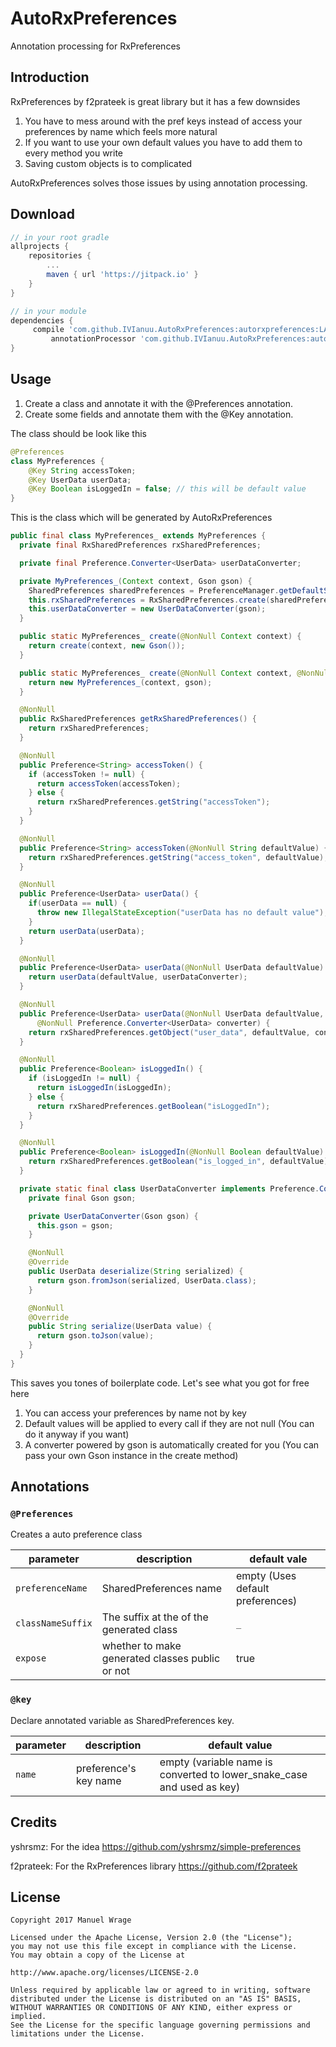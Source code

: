 # AutoRxPreferences
Annotation processing for RxPreferences

## Introduction
RxPreferences by f2prateek is great library but it has a few downsides 
1. You have to mess around with the pref keys instead of access your preferences by name which feels more natural
2. If you want to use your own default values you have to add them to every method you write
3. Saving custom objects is to complicated

AutoRxPreferences solves those issues by using annotation processing.

## Download
```groovy
// in your root gradle
allprojects {
	repositories {
		...
		maven { url 'https://jitpack.io' }
	}
}
```

```groovy
// in your module
dependencies {
	 compile 'com.github.IVIanuu.AutoRxPreferences:autorxpreferences:LATEST-VERSION'
         annotationProcessor 'com.github.IVIanuu.AutoRxPreferences:autorxpreferences-processor:LATEST-VERSION'
}
```

## Usage

1. Create a class and annotate it with the @Preferences annotation.
2. Create some fields and annotate them with the @Key annotation.

The class should be look like this

```java
@Preferences
class MyPreferences {
    @Key String accessToken;
    @Key UserData userData;
    @Key Boolean isLoggedIn = false; // this will be default value
}
```

This is the class which will be generated by AutoRxPreferences
```java
public final class MyPreferences_ extends MyPreferences {
  private final RxSharedPreferences rxSharedPreferences;

  private final Preference.Converter<UserData> userDataConverter;

  private MyPreferences_(Context context, Gson gson) {
    SharedPreferences sharedPreferences = PreferenceManager.getDefaultSharedPreferences(context);
    this.rxSharedPreferences = RxSharedPreferences.create(sharedPreferences);
    this.userDataConverter = new UserDataConverter(gson);
  }

  public static MyPreferences_ create(@NonNull Context context) {
    return create(context, new Gson());
  }

  public static MyPreferences_ create(@NonNull Context context, @NonNull Gson gson) {
    return new MyPreferences_(context, gson);
  }

  @NonNull
  public RxSharedPreferences getRxSharedPreferences() {
    return rxSharedPreferences;
  }

  @NonNull
  public Preference<String> accessToken() {
    if (accessToken != null) {
      return accessToken(accessToken);
    } else {
      return rxSharedPreferences.getString("accessToken");
    }
  }

  @NonNull
  public Preference<String> accessToken(@NonNull String defaultValue) {
    return rxSharedPreferences.getString("access_token", defaultValue);
  }

  @NonNull
  public Preference<UserData> userData() {
    if(userData == null) {
      throw new IllegalStateException("userData has no default value");
    }
    return userData(userData);
  }

  @NonNull
  public Preference<UserData> userData(@NonNull UserData defaultValue) {
    return userData(defaultValue, userDataConverter);
  }

  @NonNull
  public Preference<UserData> userData(@NonNull UserData defaultValue,
      @NonNull Preference.Converter<UserData> converter) {
    return rxSharedPreferences.getObject("user_data", defaultValue, converter);
  }

  @NonNull
  public Preference<Boolean> isLoggedIn() {
    if (isLoggedIn != null) {
      return isLoggedIn(isLoggedIn);
    } else {
      return rxSharedPreferences.getBoolean("isLoggedIn");
    }
  }

  @NonNull
  public Preference<Boolean> isLoggedIn(@NonNull Boolean defaultValue) {
    return rxSharedPreferences.getBoolean("is_logged_in", defaultValue);
  }

  private static final class UserDataConverter implements Preference.Converter<UserData> {
    private final Gson gson;

    private UserDataConverter(Gson gson) {
      this.gson = gson;
    }

    @NonNull
    @Override
    public UserData deserialize(String serialized) {
      return gson.fromJson(serialized, UserData.class);
    }

    @NonNull
    @Override
    public String serialize(UserData value) {
      return gson.toJson(value);
    }
  }
}
```

This saves you tones of boilerplate code. Let's see what you got for free here
1. You can access your preferences by name not by key 
2. Default values will be applied to every call if they are not null (You can do it anyway if you want)
3. A converter powered by gson is automatically created for you (You can pass your own Gson instance in the create method)

## Annotations

### `@Preferences`

Creates a auto preference class

| parameter | description | default vale |
|---|---|---|
| `preferenceName` | SharedPreferences name | empty (Uses default preferences) |
| `classNameSuffix` | The suffix at the of the generated class | `_`
| `expose` | whether to make generated classes public or not | true |


### `@key`

Declare annotated variable as SharedPreferences key.

| parameter | description | default value |
|---|---|---|
| `name` | preference's key name | empty (variable name is converted to lower_snake_case and used as key) |

## Credits

yshrsmz: For the idea 
https://github.com/yshrsmz/simple-preferences

f2prateek: For the RxPreferences library
https://github.com/f2prateek

## License

```
Copyright 2017 Manuel Wrage

Licensed under the Apache License, Version 2.0 (the "License");
you may not use this file except in compliance with the License.
You may obtain a copy of the License at
 
http://www.apache.org/licenses/LICENSE-2.0

Unless required by applicable law or agreed to in writing, software
distributed under the License is distributed on an "AS IS" BASIS,
WITHOUT WARRANTIES OR CONDITIONS OF ANY KIND, either express or implied.
See the License for the specific language governing permissions and
limitations under the License.
```
